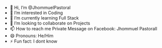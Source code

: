 - 👋 Hi, I’m @JhommuelPastoral
- 👀 I’m interested in Coding 
- 🌱 I’m currently learning Full Stack
- 💞️ I’m looking to collaborate on Projects
- 📫 How to reach me Private Message on Facebook: Jhommuel Pastorall
- 😄 Pronouns: He/Him
- ⚡ Fun fact: I dont know 

<!---
JhommuelPastoral/JhommuelPastoral is a ✨ special ✨ repository because its `README.md` (this file) appears on your GitHub profile.
You can click the Preview link to take a look at your changes.
--->
